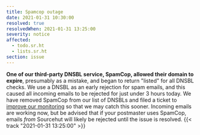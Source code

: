 ```yaml
---
title: Spamcop outage
date: 2021-01-31 10:30:00
resolved: true
resolvedWhen: 2021-01-31 13:25:00
severity: notice
affected:
  - todo.sr.ht
  - lists.sr.ht
section: issue
---
```


**One of our third-party DNSBL service, SpamCop, allowed their domain to
expire**, presumably as a mistake, and began to return "listed" for all DNSBL
checks. We use a DNSBL as an early rejection for spam emails, and this caused
all incoming emails to be rejected for just under 3 hours today. We have removed
SpamCop from our list of DNSBLs and filed a ticket to [improve our
monitoring](https://todo.sr.ht/~sircmpwn/sr.ht-ops/6) so that we may catch this
sooner. Incoming emails are working now, but be advised that if your postmaster
uses SpamCop, emails *from* Sourcehut will likely be rejected until the issue is
resolved.
{{< track "2021-01-31 13:25:00" >}}

